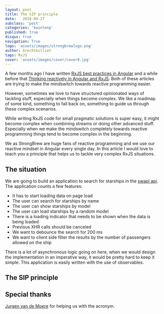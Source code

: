 ```yaml
---
layout: post
title: The SIP principle
date:   2018-04-27
subclass: 'post'
categories: 'kwintenp'
published: true
disqus: true
navigation: True
logo: 'assets/images/strongbrewlogo.png'
author: brechtbilliet
tags: RxJS
cover: 'assets/images/cover/cover8.jpg'
---
```

A few months ago I have written [RxJS best practices in Angular](https://blog.strongbrew.io/rxjs-best-practices-in-angular/) and a while before that  [Thinking reactively in Angular and RxJS](https://blog.strongbrew.io/thinking-reactively-in-angular-and-rxjs/). 
Both of these articles are trying to make the mindswitch towards reactive programming easier.

However, sometimes we love to have structured opinionated ways of tackling stuff, especially when things become complex. We like a roadmap of some kind, something to fall back on, something to guide us through these complex scenarios.

While writing RxJS code for small pragmatic solutions is super easy, it might become complex when combining streams or doing other advanced stuff. Especially when we make the mindswitch completely towards reactive programming things tend to become complex in the beginning. 

We as StrongBrew are huge fans of reactive programming and
we use our reactive mindset in Angular every single day.
In this article I would love to teach you a principle that helps us to tackle very complex RxJS situations.

## The situation

We are going to build an application to search for starships in the [swapi api](https://swapi.co). The application counts a few features:
- It has to start loading data on page load
- The user can search for starships by name
- The user can show starships by model
- The user can load starships by a random model
- There is a loading indicator that needs to be shown when the data is being loaded
- Previous XHR calls should be canceled
- We want to debounce the search for 200 ms
- We want to client side filter the results by the number of passengers allowed on the ship

There is a lot of asynchronous logic going on here, when we would design the implementation in an imperative way, it would be pretty hard to keep it simple. This application is easily written with the use of observables.

## The SIP principle

## Special thanks
[Jurgen van de Moere](https://twitter.com/jvandemo) for helping us with the acronym.